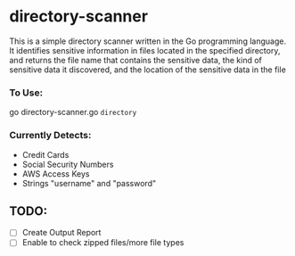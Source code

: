 # directory-scanner
This is a simple directory scanner written in the Go programming language. It identifies sensitive information in files located in the specified directory, and returns the file name that contains the sensitive data, the kind of sensitive data it discovered, and the location of the sensitive data in the file

### To Use:
go directory-scanner.go `directory`

### Currently Detects:
- Credit Cards
- Social Security Numbers
- AWS Access Keys
- Strings "username" and "password"

## TODO: 
- [ ] Create Output Report
- [ ] Enable to check zipped files/more file types